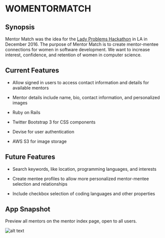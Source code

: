 # WOMENTORMATCH

## Synopsis

Mentor Match was the idea for the <a href = "http://ladyproblemshackathon.com/">Lady Problems Hackathon</a> in LA in December 2016. The purpose of Mentor Match is to create mentor-mentee connections for women in software development. We want to increase interest, confidence, and retention of women in computer science.

## Current Features

- Allow signed in users to access contact information and details for available mentors

- Mentor details include name, bio, contact information, and personalized images

- Ruby on Rails

- Twitter Bootstrap 3 for CSS components

- Devise for user authentication

- AWS S3 for image storage

## Future Features

- Search keywords, like location, programming languages, and interests

- Create mentee profiles to allow more personalized mentor-mentee selection and relationships

- Include checkbox selection of coding languages and other properties

## App Snapshot

Preview all mentors on the mentor index page, open to all users.

![alt text](https://i.imgur.com/y1dSoEn.png)



